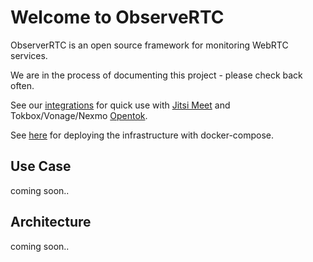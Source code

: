 # Welcome to ObserveRTC

ObserverRTC is an open source framework for monitoring WebRTC services. 

We are in the process of documenting this project - please check back often.

See our [integrations](https://github.com/ObserveRTC/integrations) for quick use with [Jitsi Meet](https://github.com/jitsi/jitsi-meet) and Tokbox/Vonage/Nexmo [Opentok](https://github.com/opentok). 

See [here](https://github.com/ObserveRTC/WebRTC-Deployments) for deploying the infrastructure with docker-compose. 

## Use Case

coming soon..


## Architecture

coming soon..
